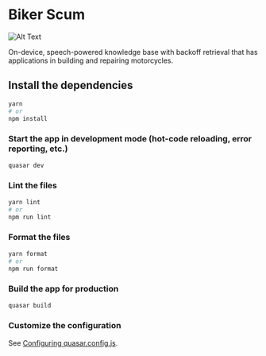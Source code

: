 # Biker Scum

![Alt Text](https://static.wikia.nocookie.net/wasteland/images/4/4a/WL_ani_115.gif/revision/latest?cb=20090918145430)

On-device, speech-powered knowledge base with backoff retrieval that has applications in building and repairing motorcycles.

## Install the dependencies
```bash
yarn
# or
npm install
```

### Start the app in development mode (hot-code reloading, error reporting, etc.)
```bash
quasar dev
```


### Lint the files
```bash
yarn lint
# or
npm run lint
```


### Format the files
```bash
yarn format
# or
npm run format
```



### Build the app for production
```bash
quasar build
```

### Customize the configuration
See [Configuring quasar.config.js](https://v2.quasar.dev/quasar-cli-vite/quasar-config-js).
